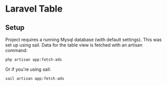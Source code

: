 # Laravel Table
## Setup
Project requires a running Mysql database (with default settings). This was set up using sail.
Data for the table view is fetched with an artisan command:
```bash
php artisan app:fetch-ads
```
Or if you're using sail:
```bash
sail artisan app:fetch-ads
```
